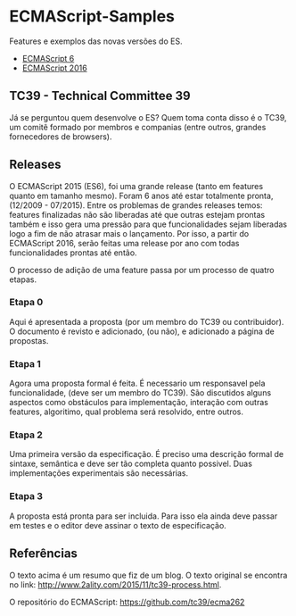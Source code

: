 # ECMAScript-Samples

Features e exemplos das novas versões do ES.

* [ECMAScript 6](./es6)
* [ECMAScript 2016](./es2016)

## TC39 - Technical Committee 39

Já se perguntou quem desenvolve o ES? Quem toma conta disso é o TC39, um comitê formado por membros e companias (entre outros, grandes fornecedores de browsers). 

## Releases

O ECMAScript 2015 (ES6), foi uma grande release (tanto em features quanto em tamanho mesmo). Foram 6 anos até estar totalmente pronta, (12/2009 - 07/2015). Entre os problemas de grandes releases temos: features finalizadas não são liberadas até que outras estejam prontas também e isso gera uma pressão para que funcionalidades sejam liberadas logo a fim de não atrasar mais o lançamento. Por isso, a partir do ECMAScript 2016, serão feitas uma release por ano com todas funcionalidades prontas até então.

O processo de adição de uma feature passa por um processo de quatro etapas.

### Etapa 0

Aqui é apresentada a proposta (por um membro do TC39 ou contribuidor). O documento é revisto e adicionado, (ou não), e adicionado a página de propostas.

### Etapa 1

Agora uma proposta formal é feita. É necessario um responsavel pela funcionalidade, (deve ser um membro do TC39).
São discutidos alguns aspectos como obstáculos para implementação, interação com outras features, algoritimo, qual problema será resolvido, entre outros.

### Etapa 2

Uma primeira versão da especificação. É preciso uma descrição formal de sintaxe, semântica e deve ser tão completa quanto possivel.
Duas implementações experimentais são necessárias.

### Etapa 3

A proposta está pronta para ser incluida. Para isso ela ainda deve passar em testes e o editor deve assinar o texto de especificação.

## Referências

O texto acima é um resumo que fiz de um blog. O texto original se encontra no link: http://www.2ality.com/2015/11/tc39-process.html.

O repositório do ECMAScript: https://github.com/tc39/ecma262
